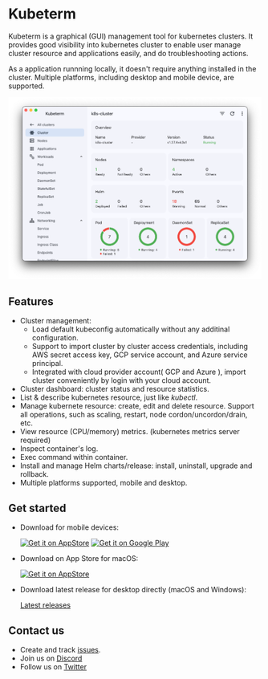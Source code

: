 # Kubeterm

Kubeterm is a graphical (GUI) management tool for kubernetes clusters. It provides good visibility into kubernetes cluster to enable user manage cluster resource and applications easily, and do troubleshooting actions.

As a application runnning locally, it doesn't require anything installed in the cluster. Multiple platforms, including desktop and mobile device, are supported.

![screenshot](images/screenshot.png)

## Features

- Cluster management:
  - Load default kubeconfig automatically without any additinal configuration.
  - Support to import cluster by cluster access credentials, including AWS secret access key, GCP service account, and Azure service principal.
  - Integrated with cloud provider account( GCP and Azure ), import cluster conveniently by login with your cloud account.
- Cluster dashboard: cluster status and resource statistics.
- List & describe kubernetes resource, just like *kubectl*.
- Manage kubernete resource: create, edit and delete resource. Support all operations, such as scaling, restart, node cordon/uncordon/drain, etc.
- View resource (CPU/memory) metrics. (kubernetes metrics server required)
- Inspect container's log.
- Exec command within container.
- Install and manage Helm charts/release: install, uninstall, upgrade and rollback.
- Multiple platforms supported, mobile and desktop.

## Get started

- Download for mobile devices:

    <a href="https://apps.apple.com/us/app/kubeterm-kubernetes-client/id6450548861"><img src="https://developer.apple.com/news/images/download-on-the-app-store-badge.png" alt="Get it on AppStore" width='120px'/></a>
    <a href='https://play.google.com/store/apps/details?id=com.kubeterm'><img alt='Get it on Google Play' src='https://upload.wikimedia.org/wikipedia/commons/7/78/Google_Play_Store_badge_EN.svg' width='135px' /></a>

- Download on App Store for macOS:

    <a href="https://apps.apple.com/us/app/kubeterm-kubernetes-client/id6450548861"><img src="https://developer.apple.com/news/images/download-on-the-app-store-badge.png" alt="Get it on AppStore" width='120px'/></a>

- Download latest release for desktop directly (macOS and Windows):

    [Latest releases](https://github.com/kbterm/kubeterm/releases/latest)



## Contact us

- Create and track [issues](https://github.com/kbterm/kubeterm/issues).
- Join us on [Discord](https://discord.gg/Jv4zEEBMR2)
- Follow us on [Twitter](https://twitter.com/kubeterm)
